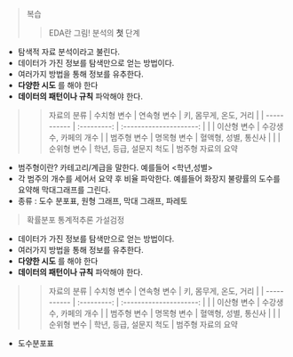 > 복습
>> EDA란 그림! 분석의 **첫** 단계
* 탐색적 자료 분석이라고 불린다.
* 데이터가 가진 정보를 탐색만으로 얻는 방법이다.
* 여러가지 방법을 통해 정보를 유추한다.
* **다양한 시도** 를 해야 한다
* **데이터의 패턴이나 규칙** 파악해야 한다.
>> 자료의 분류
>> | 수치형 변수 | 연속형 변수 | 키, 몸무게, 온도, 거리  |
>> | ----------- | :---------: | :---------------------: |
>> |             | 이산형 변수 | 수강생 수, 카페의 개수  |
>> | 범주형 변수 | 명목형 변수 |  혈액형, 성별, 통신사   | 
>> |             | 순위형 변수 | 학년, 등급, 설문지 척도 | 
>> 범주형 자료의 요약
* 범주형이란? 카테고리/계급을 말한다. 예를들어 <학년,성별>
* 각 범주의 개수를 세어서 요약 후 비율 파악한다. 예를들어 화장지 불량률의 도수를 요약해 막대그래프를 그린다.
* 종류 : 도수 분포표, 원형 그래프, 막대 그래프, 파레토
> 확률분포
> 통계적추론
> 가설검정




* 데이터가 가진 정보를 탐색만으로 얻는 방법이다.
* 여러가지 방법을 통해 정보를 유추한다.
* **다양한 시도** 를 해야 한다
* **데이터의 패턴이나 규칙** 파악해야 한다.
>> 자료의 분류
>> | 수치형 변수 | 연속형 변수 | 키, 몸무게, 온도, 거리  |
>> | ----------- | :---------: | :---------------------: |
>> |             | 이산형 변수 | 수강생 수, 카페의 개수  |
>> | 범주형 변수 | 명목형 변수 |  혈액형, 성별, 통신사   |
>> |             | 순위형 변수 | 학년, 등급, 설문지 척도 |
>> 범주형 자료의 요약
* 도수분포표
